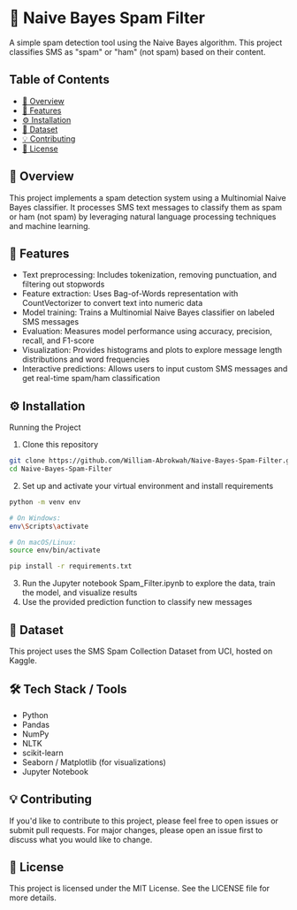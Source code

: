 # 📩 Naive Bayes Spam Filter

A simple spam detection tool using the Naive Bayes algorithm. This project classifies SMS as "spam" or "ham" (not spam) based on their content.

## Table of Contents

- [📌 Overview](#📌-overview)
- [🚀 Features](#🚀-features)
- [⚙️ Installation](#⚙️-installation)
- [📂 Dataset](#📂-dataset)
- [💡 Contributing](#💡-contributing)
- [📝 License](#license)

## 📌 Overview
This project implements a spam detection system using a Multinomial Naive Bayes classifier. It processes SMS text messages to classify them as spam or ham (not spam) by leveraging natural language processing techniques and machine learning.

## 🚀 Features

- Text preprocessing: Includes tokenization, removing punctuation, and filtering out stopwords
- Feature extraction: Uses Bag-of-Words representation with CountVectorizer to convert text into numeric data
- Model training: Trains a Multinomial Naive Bayes classifier on labeled SMS messages
- Evaluation: Measures model performance using accuracy, precision, recall, and F1-score
- Visualization: Provides histograms and plots to explore message length distributions and word frequencies
- Interactive predictions: Allows users to input custom SMS messages and get real-time spam/ham classification

## ⚙️ Installation

Running the Project
1. Clone this repository
```bash
git clone https://github.com/William-Abrokwah/Naive-Bayes-Spam-Filter.git
cd Naive-Bayes-Spam-Filter
```
2. Set up and activate your virtual environment and install requirements
```bash
python -m venv env

# On Windows:
env\Scripts\activate

# On macOS/Linux:
source env/bin/activate

pip install -r requirements.txt
```
3. Run the Jupyter notebook Spam_Filter.ipynb to explore the data, train the model, and visualize results
4. Use the provided prediction function to classify new messages

## 📂 Dataset

This project uses the SMS Spam Collection Dataset from UCI, hosted on Kaggle.

## 🛠️ Tech Stack / Tools

- Python
- Pandas
- NumPy
- NLTK
- scikit-learn
- Seaborn / Matplotlib (for visualizations)
- Jupyter Notebook

## 💡 Contributing

If you'd like to contribute to this project, please feel free to open issues or submit pull requests. For major changes, please open an issue first to discuss what you would like to change.

## 📝 License

This project is licensed under the MIT License. See the LICENSE file for more details.